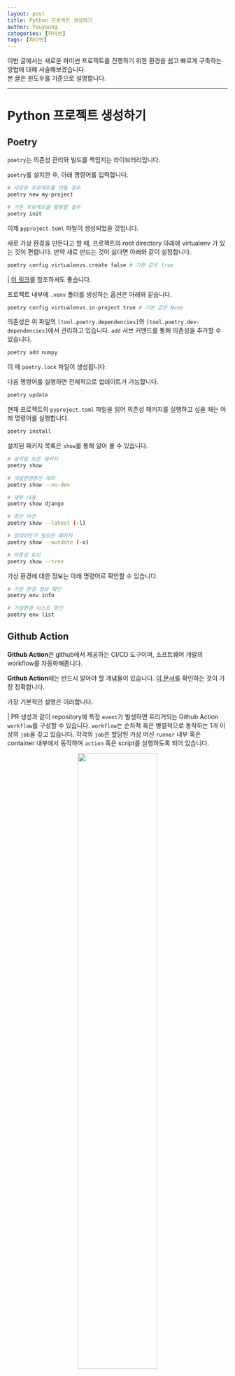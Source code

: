 ```yaml
---
layout: post
title: Python 프로젝트 생성하기
author: Youyoung
categories: [파이썬]
tags: [파이썬]
---
```


이번 글에서는 새로운 파이썬 프로젝트를 진행하기 위한 환경을 쉽고 빠르게 구축하는 방법에 대해 서술해보겠습니다.  
본 글은 윈도우를 기준으로 설명합니다.  


---
# Python 프로젝트 생성하기  
## Poetry  
`poetry`는 의존성 관리와 빌드를 책임지는 라이브러리입니다.  

`poetry`를 설치한 후, 아래 명령어를 입력합니다.  

```bash
# 새로운 프로젝트를 만들 경우
poetry new my-project

# 기존 프로젝트를 활용할 경우
poetry init
```

이제 `pyproject.toml` 파일이 생성되었을 것입니다.

새로 가상 환경을 만든다고 할 때, 프로젝트의 root directory 아래에 virtualenv 가 있는 것이 편합니다. 만약 새로 만드는 것이 싫다면 아래와 같이 설정합니다.  

```bash
poetry config virtualenvs.create false # 기본 값은 true
```

| [이 링크](https://python-poetry.org/docs/configuration/#virtualenvscreate)를 참조하셔도 좋습니다.  

프로젝트 내부에 `.venv` 폴더를 생성하는 옵션은 아래와 같습니다.

```bash
poetry config virtualenvs.in-project true # 기본 값은 None
```

의존성은 위 파일의 `[tool.poetry.dependencies]`와 `[tool.poetry.dev-dependencies]`에서 관리하고 있습니다. `add` 서브 커맨드를 통해 의존성을 추가할 수 있습니다.  

```bash
poetry add numpy
```

이 때 `poetry.lock` 파일이 생성됩니다.  

다음 명령어를 실행하면 전체적으로 업데이트가 가능합니다.  

```bash
poetry update
```

현재 프로젝트의 `pyproject.toml` 파일을 읽어 의존성 패키지를 실행하고 싶을 때는 아래 명령어를 실행합니다.  

```bash
poetry install
```

설치된 패키지 목록은 `show`를 통해 알아 볼 수 있습니다.  

```bash
# 설치된 모든 패키지
poetry show

# 개발환경용은 제외
poetry show --no-dev

# 세부 내용
poetry show django

# 최신 버전
poetry show --latest (-l)

# 업데이트가 필요한 패키지
poetry show --outdate (-o)

# 의존성 트리
poetry show --tree
```

가상 환경에 대한 정보는 아래 명령어르 확인할 수 있습니다.  

```bash
# 가상 환경 정보 확인
poetry env info

# 가상환경 리스트 확인
poetry env list
```

## Github Action  
**Github Action**은 github에서 제공하는 CI/CD 도구이며, 소프트웨어 개발의 workflow를 자동화해줍니다.  

**Github Action**에는 반드시 알아야 할 개념들이 있습니다. [이 문서](https://docs.github.com/en/actions/learn-github-actions/understanding-github-actions)를 확인하는 것이 가장 정확합니다.  

가장 기본적인 설명은 이러합니다.  

| PR 생성과 같이 repository에 특정 `event`가 발생하면 트리거되는 Github Action `workflow`를 구성할 수 있습니다. `workflow`는 순차적 혹은 병렬적으로 동작하는 1개 이상의 `job`을 갖고 있습니다. 각각의 `job`은 할당된 가상 머신 `runner` 내부 혹은 container 내부에서 동작하며 `action` 혹은 script를 실행하도록 되어 있습니다.  

<center><img src="/public/img/2022-07-31-python-project/01.PNG" width="60%"></center>  

**workflow**  
- 1개 이상의 job을 실행시키는 자동화된 프로세스  
- yaml 파일로 정의함
- repository 내에 .github/workflows 디렉토리 안에서 정의됨  
- 하나의 repository는 복수의 workflow를 정의할 수 있음  

**events**  
- workflow run을 트리거하는 특정 행동  

**jobs**  
- 동일한 runner 내에서 실행되는 여러 step
- 각 step은 shell script이거나 동작할 action

**action**  
- workflow의 가장 작은 블록
- 재사용이 가능한 component

**runner**
- github action runner 어플리케이션이 설치된 머신
- workflow가 실행될 인스턴스

`action` 개념에 대해 추가 설명이 필요하다면 [이 블로그](https://www.daleseo.com/github-actions-basics/)를 참고하셔도 좋겠습니다.  

이제 실제로 `workflow`를 작성해 보겠습니다. 앞서 소개한 [여기](https://docs.github.com/en/actions/learn-github-actions/understanding-github-actions#create-an-example-workflow)를 참고해주세요. workflow 구문에 대해 자세히 알고 싶다면 [여기](https://docs.github.com/en/actions/using-workflows/workflow-syntax-for-github-actions)를 참고하면 됩니다.  

workflow는 yaml 파일에 기반하여 구성됩니다. `name`은 workflow의 이름을 의미하며, 이 `name`이 repository의 action 페이지에 표시될 것입니다. `on`은 workflow가 작동하도록 트리거하는 `event`를 정의합니다. 대표적으로 push, pull_request 등을 생각해 볼 수 있을 텐데, 모든 조건에 대해 알고 싶다면 [여기](https://docs.github.com/en/actions/using-workflows/events-that-trigger-workflows)를 확인해 주세요.  

특정 `event`의 경우 `filter`가 필요한 경우가 있습니다. 예를 들어 push가 어떤 branch에 발생했는지에 따라 트리거하고 싶을 수도 있고 아닐 수도 있습니다. 공식 문서의 설명은 [여기](https://docs.github.com/en/actions/using-workflows/workflow-syntax-for-github-actions#onpull_requestpull_request_targetbranchesbranches-ignore)에 있습니다.  

지금까지 설명한 내용의 예시는 아래와 같습니다.  

```yaml
name: CI

on:
  pull_request:
    branches: [main]
```
 
 
이제 `job`을 정의해 보겠습니다. 복수의 `job`을 정의할 경우 기본적으로 병렬 동작하게 됩니다. 따라서 순차적으로 실행되길 원한다면 반드시 `jobs.<job_id>.needs` 키워드를 통해 의존 관계를 정의해야 합니다. 각 `job`은 `runs-on`으로 명시된 runner environment에서 실행됩니다. environment에 대해서는 [여기](https://docs.github.com/en/actions/using-workflows/workflow-syntax-for-github-actions#choosing-github-hosted-runners)를 확인하면 됩니다.  

아래 예시에서 my_first_job과 my_second_job이 `job_id`에 해당한다는 점을 알아두세요. My first job과 My second job은 `jobs.<job_id>.name` (name) 이며 github UI에 표시됩니다.  

```yaml
jobs:
  my_first_job:
    name: My first job
  my_second_job:
    name: My second job
```

`needs`를 통해 반드시 이전 `job`이 성공적으로 끝나야만 다음 `job`이 실행되도록 정의할 수 있습니다. 물론 조건을 추가해서 꼭 성공하지 않더라도 실행되도록 작성할 수도 있습니다.  

```yaml
jobs:
  job1:
  job2:
    needs: job1
  job3:
    needs: [job1, job2]
```

앞서 `job` 내에는 연속된 task로 구성된 `steps`가 존재한다고 설명했습니다. `jobs.<job_id>.steps`는 명령어를 실행하거나 setup task를 수행하거나 특정한 action을 실행할 수 있습니다.  

`steps` 아래에 `if` 조건을 추가하게 되면 반드시 이전의 조건이 만족되어야 연속적으로 실행되도록 만들 수 있습니다. context를 이용한다면 아래 예시를 보면 됩니다.  

```yaml
steps:
 - name: My first step
   if: ${{ github.event_name == 'pull_request' && github.event.action == 'unassigned' }}
   run: echo This event is a pull request that had an assignee removed.
```

status check function을 이용해 보겠습니다. My backup step이라는 task는 오직 이전 task가 실패해야만 실행될 것입니다.  

```yaml
steps:
  - name: My first step
    uses: octo-org/action-name@main
  - name: My backup step
    if: ${{ failure() }}
    uses: actions/heroku@1.0.0
```

`steps`의 구성 요소를 좀 더 살펴보겠습니다. `jobs.<job_id>.steps[*].name`은 github UI에 표시될 name을 의미합니다.  

`jobs.<job_id>.steps[*].uses`는 어떠한 action을 실행할지를 의미합니다. 이는 같은 repository나 public repository 혹은 published docker container image에서 정의될 수 있습니다.  

다양한 예시가 존재합니다. versioned action, public action, public action in a subdirectory, same repository 내의 action 및 docker hub action 등을 이용할 수 있습니다. 이에 대한 공식 문서 설명은 [여기](https://docs.github.com/en/actions/using-workflows/workflow-syntax-for-github-actions#jobsjob_idstepsuses)를 확인해 주세요.  

여러 action 중 가장 많이 사용되는 action은 `checkout`인데, repository로부터 코드를 다운로드 받기 위해 사용됩니다. 이 `checkout`을 github action의 입장에서 바라보면 github의 repository에 올려 둔 코드를 CI 서버로 내려받은 후 특정 branch로 전환하는 작업으로 이해할 수 있다고 합니다. (참고 블로그 인용) 실제로 이 action을 직접 수행하려면 번거로운 작업들이 선행되어야 하지만, github action은 이를 편하게 묶어서 action으로 제공하고 있습니다.  

workflow yaml 파일에서 `steps.uses` 키워드에 사용하고자 하는 action의 위치를 {소유자}/{저장소명}@참조자 형태로 명시해야 한다고 합니다. 예시는 아래와 같습니다.  

```yaml
steps:
  - name: Checkout
  - uses: actions/checkout@v3
```

내부적으로는 git init/config/fetch/checkout/log 등의 명령어를 수행한다고 합니다. 가장 최신 버전의 checkout action에 대해서는 [이 repository](https://github.com/actions/checkout)에서 확인할 수 있습니다.  

python으로 개발을 하는 사용자라면 파이썬을 설치하는 `setup-python` 또한 자주 사용하게 될 것입니다. repo는 [여기](https://github.com/actions/setup-python)입니다. 이 action을 통해 CI 서버에 python을 설치할 수 있으며 특정 버전이 필요할 경우 아래와 같이 작성하면 됩니다.  

```yaml
steps:
    - name: Set up Python
        uses: actions/setup-python@v3
        with:
            python-version: 3.9
```



`jobs.<job_id>.steps[*].run`은 운영체제의 shell을 이용하여 command-line 프로그램을 실행시킨다. 아래와 같이 single-line command를 입력할 수도 있고,  

```yaml
- name: Install Dependencies
  run: npm install
```

multi-line command로 입력할 수도 있습니다.  
```yaml
- name: Clean install dependencies and build
  run: |
    npm ci
    npm run build
```

예시는 [여기](https://docs.github.com/en/actions/using-workflows/workflow-syntax-for-github-actions#jobsjob_idstepsshell)를 참고해 주세요. 파이썬 스크립트 예시 하나는 기록해 둡니다.  

```yaml
steps:
  - name: Display the path
    run: |
      import os
      print(os.environ['PATH'])
    shell: python
```

`jobs.<job_id>.steps[*].with`는 action에 의해 정의된 input 파라미터들의 map을 의밓바니다. 각 input 파라미터는 key/valu 쌍으로 이루어져있으며, input 파라미터들은 환경 변수들의 집합에 해당합니다.  

그 외에도 `steps` 아래에는 `args`, `entrypoint`, `env` 등 여러 속성을 정의할 수 있습니다.  




## References  
- [Github Docs](https://docs.github.com/en/actions/using-workflows/workflow-syntax-for-github-actions#jobsjob_idstepsshell)  
- [참고 블로그](https://blog.gyus.me/2020/introduce-poetry/)  
- [참고 블로그](https://www.daleseo.com/github-actions-checkout/)  
